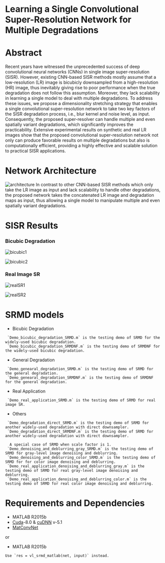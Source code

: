 # Learning a Single Convolutional Super-Resolution Network for Multiple Degradations


# Abstract
Recent years have witnessed the unprecedented success of deep convolutional neural networks (CNNs) in single image super-resolution (SISR). However, existing CNN-based SISR methods mostly assume that a low-resolution (LR) image is bicubicly downsampled from a high-resolution (HR) image, thus inevitably giving rise to poor performance when the true degradation does not follow this assumption. Moreover, they lack scalability in learning a single model to deal with multiple degradations. To address these issues, we propose a dimensionality stretching strategy that enables a single convolutional super-resolution network to take two key factors of the SISR degradation process, i.e., blur kernel and noise level, as input. Consequently, the proposed super-resolver can handle multiple and even spatially variant degradations, which significantly improves the practicability. Extensive experimental results on synthetic and real LR images show that the proposed convolutional super-resolution network not only can produce favorable results on multiple degradations but also is computationally efficient, providing a highly effective and scalable solution to practical SISR applications.

# Network Architecture
![architecture](https://github.com/cszn/SRMD/blob/master/figs/architecture.png)
In contrast to other CNN-based SISR methods which only take the LR image as input and lack scalability to handle other degradations, 
the proposed network takes the concatenated LR image and degradation maps as input, thus allowing a single model to manipulate multiple 
and even spatially variant degradations.


# SISR Results
### Bicubic Degradation
![bicubic1](https://github.com/cszn/SRMD/blob/master/figs/bicubic1.png)

![bicubic2](https://github.com/cszn/SRMD/blob/master/figs/bicubic2.png)



### Real Image SR
![realSR1](https://github.com/cszn/SRMD/blob/master/figs/realSR1.png)

![realSR2](https://github.com/cszn/SRMD/blob/master/figs/realSR2.png)




# SRMD models

- Bicubic Degradation
```
 `Demo_bicubic_degradation_SRMD.m` is the testing demo of SRMD for the widely-used bicubic degradation.
 `Demo_bicubic_degradation_SRMDNF.m` is the testing demo of SRMDNF for the widely-used bicubic degradation.
```


- General Degradation
```
 `Demo_genearal_degradation_SRMD.m` is the testing demo of SRMD for the general degradation.
 `Demo_genearal_degradation_SRMDNF.m` is the testing demo of SRMDNF for the general degradation.
```

- Real Application
```
 `Demo_real_application_SRMD.m` is the testing demo of SRMD for real image SR.
```

- Others
```
 `Demo_degradation_direct_SRMD.m` is the testing demo of SRMD for another widely-used degradation with direct downsampler.
 `Demo_degradation_direct_SRMDNF.m` is the testing demo of SRMD for another widely-used degradation with direct downsampler.
 
  A special case of SRMD when scale factor is 1.
 `Demo_denoising_and_deblurring_gray_SRMD.m` is the testing demo of SRMD for gray-level image denoising and deblurring.
 `Demo_denoising_and_deblurring_color_SRMD.m` is the testing demo of SRMD for for color image denoising and deblurring.
 `Demo_real_application_denoising_and_deblurring_gray.m` is the testing demo of SRMD for real gray-level image denoising and deblurring.
 `Demo_real_application_denoising_and_deblurring_color.m` is the testing demo of SRMD for real color image denoising and deblurring.
```

# Requirements and Dependencies
- MATLAB R2015b
- [Cuda](https://developer.nvidia.com/cuda-toolkit-archive)-8.0 & [cuDNN](https://developer.nvidia.com/cudnn) v-5.1
- [MatConvNet](http://www.vlfeat.org/matconvnet/)

 or

- MATLAB R2015b 
```
Use `res = vl_srmd_matlab(net, input)` instead.
```



